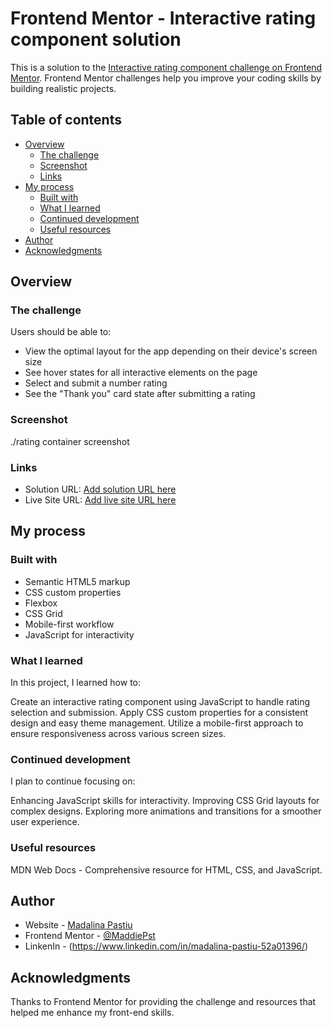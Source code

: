 # Frontend Mentor - Interactive rating component solution

This is a solution to the [Interactive rating component challenge on Frontend Mentor](https://www.frontendmentor.io/challenges/interactive-rating-component-koxpeBUmI). Frontend Mentor challenges help you improve your coding skills by building realistic projects.

## Table of contents

- [Overview](#overview)
  - [The challenge](#the-challenge)
  - [Screenshot](#screenshot)
  - [Links](#links)
- [My process](#my-process)
  - [Built with](#built-with)
  - [What I learned](#what-i-learned)
  - [Continued development](#continued-development)
  - [Useful resources](#useful-resources)
- [Author](#author)
- [Acknowledgments](#acknowledgments)

## Overview

### The challenge

Users should be able to:

- View the optimal layout for the app depending on their device's screen size
- See hover states for all interactive elements on the page
- Select and submit a number rating
- See the "Thank you" card state after submitting a rating

### Screenshot

./rating container screenshot

### Links

- Solution URL: [Add solution URL here](https://www.frontendmentor.io/challenges/interactive-rating-component-koxpeBUmI)
- Live Site URL: [Add live site URL here](https://your-live-site-url.com)

## My process

### Built with

- Semantic HTML5 markup
- CSS custom properties
- Flexbox
- CSS Grid
- Mobile-first workflow
- JavaScript for interactivity

### What I learned

In this project, I learned how to:

Create an interactive rating component using JavaScript to handle rating selection and submission.
Apply CSS custom properties for a consistent design and easy theme management.
Utilize a mobile-first approach to ensure responsiveness across various screen sizes.

### Continued development

I plan to continue focusing on:

Enhancing JavaScript skills for interactivity.
Improving CSS Grid layouts for complex designs.
Exploring more animations and transitions for a smoother user experience.

### Useful resources

MDN Web Docs - Comprehensive resource for HTML, CSS, and JavaScript.

## Author

- Website - [Madalina Pastiu](https://maddiepst.github.io/)
- Frontend Mentor - [@MaddiePst](https://www.frontendmentor.io/profile/MaddiePst)
- LinkenIn - (https://www.linkedin.com/in/madalina-pastiu-52a01396/)

## Acknowledgments

Thanks to Frontend Mentor for providing the challenge and resources that helped me enhance my front-end skills.
